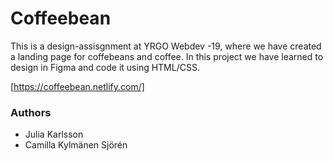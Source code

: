 # Coffeebean

This is a design-assisgnment at YRGO Webdev -19, where we have created a landing page for coffebeans and coffee. 
In this project we have learned to design in Figma and code it using HTML/CSS.

[https://coffeebean.netlify.com/]


### Authors
- Julia Karlsson
- Camilla Kylmänen Sjörén 
